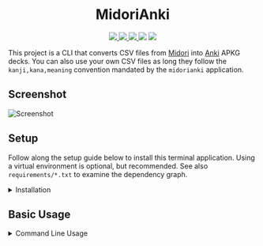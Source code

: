 <h1 align="center">MidoriAnki</h1>

<p align="center">
    <a href="https://github.com/StefanGreve/midorianki/actions/workflows/python-app.yml" title="Continuous Integration" target="_blank">
        <img src="https://github.com/StefanGreve/midorianki/actions/workflows/python-app.yml/badge.svg">
    </a>
    <a href="https://github.com/StefanGreve/midorianki/actions/workflows/codeql-analysis.yml" title="Code QL Analysis" target="_blank">
        <img src="https://github.com/StefanGreve/midorianki/actions/workflows/codeql-analysis.yml/badge.svg">
    </a>
    <a href="https://github.com/StefanGreve/midorianki" title="Release Version">
        <img src="https://img.shields.io/badge/Release-3.0.0%20-blue">
    </a>
    <a title="Supported Python Versions">
        <img src="https://img.shields.io/badge/Python-3.11%20-blue">
    </a>
    <a href="https://www.gnu.org/licenses/gpl-3.0.en.html" title="License Information" target="_blank" rel="noopener noreferrer">
        <img src="https://img.shields.io/badge/License-GPLv3-blue.svg">
    </a>
</p>

This project is a CLI that converts CSV files from
[Midori](https://apps.apple.com/us/app/midori-japanese-dictionary/id385231773)
into [Anki](https://apps.ankiweb.net/) APKG decks. You can also use your own CSV
files as long they follow the `kanji,kana,meaning` convention mandated by the
`midorianki` application.

## Screenshot

![Screenshot](https://raw.githubusercontent.com/StefanGreve/midorianki/abb402bd031616eb0051dc7f1199d18aa6f2e89b/samples/screenshot.png)

## Setup

Follow along the setup guide below to install this terminal application. Using a
virtual environment is optional, but recommended. See also `requirements/*.txt`
to examine the dependency graph.

<details>
<summary>Installation</summary>

[`pipx`](https://pypa.github.io/pipx/) is the recommended way to install
Python applications in an isolated environment:

```bash
pipx install git+https://github.com/StefanGreve/midorianki.git
```

Fire up a debug build in `./venv`:

```bash
git clone https://github.com/StefanGreve/midorianki.git
cd weather/
python -m venv venv/
source venv/bin/activate
pip install -r requirements/development.txt
pip install -e .
```

</details>

## Basic Usage

<details>
<summary>Command Line Usage</summary>

Get help:

```cli
midorianki --help
```

Create a new Anki deck:

```cli
midorianki convert --file <csv> [--name <string>|--dest <path>]
```

The deck name defaults to `csv`'s file stem if `--name` is not specified.
The default target directory is always the current working directory.

### Example

```bash
curl https://gist.githubusercontent.com/StefanGreve/5d8d3111eb4e29bbce691f6ef2ebb656/raw/4a8b081086fa4174b64c6f86be33fb07fa36590f/kaze-no-uta-wo-kike.csv --output test.csv
# creates a deck_title.apkg file in the home directory
midorianki convert --file ./test.csv --name "deck_title" --dest $HOME
```

</details>
